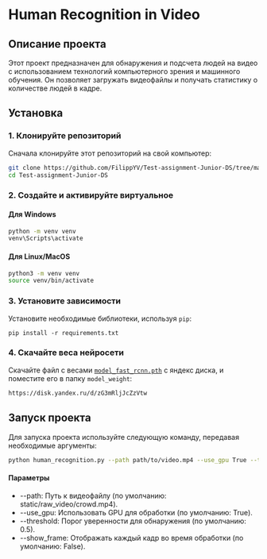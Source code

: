 # Human Recognition in Video

## Описание проекта

Этот проект предназначен для обнаружения и подсчета людей на видео с использованием технологий компьютерного зрения и
машинного обучения. Он позволяет загружать видеофайлы и получать статистику о количестве людей в кадре.

## Установка

### 1. Клонируйте репозиторий

Сначала клонируйте этот репозиторий на свой компьютер:

```bash
git clone https://github.com/FilippYV/Test-assignment-Junior-DS/tree/master
cd Test-assignment-Junior-DS
```

### 2. Создайте и активируйте виртуальное

#### Для Windows

```bash
python -m venv venv
venv\Scripts\activate
```

#### Для Linux/MacOS

```bash
python3 -m venv venv
source venv/bin/activate
```

### 3. Установите зависимости

Установите необходимые библиотеки, используя `pip`:

```
pip install -r requirements.txt
```

### 4. Скачайте веса нейросети

Скачайте файл с весами [`model_fast_rcnn.pth`](https://disk.yandex.ru/d/zG3mRljJcZzVtw) с яндекс диска, и поместите его
в папку `model_weight`:

```html
https://disk.yandex.ru/d/zG3mRljJcZzVtw
```

## Запуск проекта

Для запуска проекта используйте следующую команду, передавая необходимые аргументы:

```bash
python human_recognition.py --path path/to/video.mp4 --use_gpu True --threshold 0.5 --show_frame True
```

#### Параметры

* --path: Путь к видеофайлу (по умолчанию: static/raw_video/crowd.mp4).
* --use_gpu: Использовать GPU для обработки (по умолчанию: True).
* --threshold: Порог уверенности для обнаружения (по умолчанию: 0.5).
* --show_frame: Отображать каждый кадр во время обработки (по умолчанию: False).

